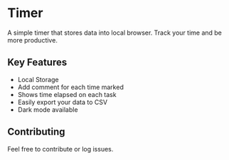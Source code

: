 # Timer

A simple timer that stores data into local browser. Track your time and be more productive.

## Key Features

- Local Storage
- Add comment for each time marked
- Shows time elapsed on each task
- Easily export your data to CSV
- Dark mode available


## Contributing

Feel free to contribute or log issues.